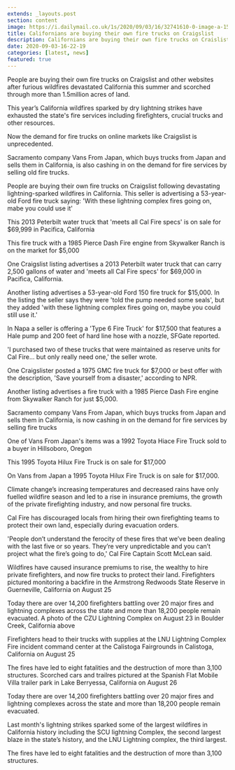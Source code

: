 ```yaml
---
extends: _layouts.post
section: content
image: https://i.dailymail.co.uk/1s/2020/09/03/16/32741610-0-image-a-15_1599146081672.jpg 
title: Californians are buying their own fire trucks on Craigslist 
description: Californians are buying their own fire trucks on Craislist and Vans From Japan ranging from $5,000 to $69,000 to protect themselves from wildfires raging across the state. 
date: 2020-09-03-16-22-19 
categories: [latest, news] 
featured: true 
--- 
```

People are buying their own fire trucks on Craigslist and other websites after furious wildfires devastated California this summer and scorched through more than 1.5million acres of land.

This year’s California wildfires sparked by dry lightning strikes have exhausted the state's fire services including firefighters, crucial trucks and other resources.  

Now the demand for fire trucks on online markets like Craigslist is unprecedented.

Sacramento company Vans From Japan, which buys trucks from Japan and sells them in California, is also cashing in on the demand for fire services by selling old fire trucks. 

People are buying their own fire trucks on Craigslist following devastating lightning-sparked wildfires in California. This seller is advertising a 53-year-old Ford fire truck saying: 'With these lightning complex fires going on, mabe you could use it'

This 2013 Peterbilt water truck that 'meets all Cal Fire specs' is on sale for $69,999 in Pacifica, California

This fire truck with a 1985 Pierce Dash Fire engine from Skywalker Ranch is on the market for $5,000 

One Craigslist listing advertises a 2013 Peterbilt water truck that can carry 2,500 gallons of water and 'meets all Cal Fire specs' for $69,000 in Pacifica, California.

Another listing advertises a 53-year-old Ford 150 fire truck for $15,000. In the listing the seller says they were 'told the pump needed some seals', but they added 'with these lightning complex fires going on, maybe you could still use it.'

In Napa a seller is offering a 'Type 6 Fire Truck' for $17,500 that features a Hale pump and 200 feet of hard line hose with a nozzle, SFGate reported.

'I purchased two of these trucks that were maintained as reserve units for Cal Fire… but only really need one,' the seller wrote.

One Craigslister posted a 1975 GMC fire truck for $7,000 or best offer with the description, 'Save yourself from a disaster,' according to NPR.

Another listing advertises a fire truck with a 1985 Pierce Dash Fire engine from Skywalker Ranch for just $5,000.

Sacramento company Vans From Japan, which buys trucks from Japan and sells them in California, is now cashing in on the demand for fire services by selling fire trucks

One of Vans From Japan's items was a 1992 Toyota Hiace Fire Truck sold to a buyer in Hillsoboro, Oregon

This 1995 Toyota Hilux Fire Truck is on sale for $17,000 

On Vans from Japan a 1995 Toyota Hilux Fire Truck is on sale for $17,000.

Climate change’s increasing temperatures and decreased rains have only fuelled wildfire season and led to a rise in insurance premiums, the growth of the private firefighting industry, and now personal fire trucks. 

Cal Fire has discouraged locals from hiring their own firefighting teams to protect their own land, especially during evacuation orders.  

'People don’t understand the ferocity of these fires that we’ve been dealing with the last five or so years. They’re very unpredictable and you can’t project what the fire’s going to do,' Cal Fire Captain Scott McLean said.

Wildfires have caused insurance premiums to rise, the wealthy to hire private firefighters, and now fire trucks to protect their land. Firefighters pictured monitoring a backfire in the Armstrong Redwoods State Reserve in Guerneville, California on August 25

Today there are over 14,200 firefighters battling over 20 major fires and lightning complexes across the state and more than 18,200 people remain evacuated. A photo of the CZU Lightning Complex on August 23 in Boulder Creek, California above

Firefighters head to their trucks with supplies at the LNU Lightning Complex Fire incident command center at the Calistoga Fairgrounds in Calistoga, California on August 25

The fires have led to eight fatalities and the destruction of more than 3,100 structures. Scorched cars and trailres pictured at the Spanish Flat Mobile Villa trailer park in Lake Berryessa, California on August 26

Today there are over 14,200 firefighters battling over 20 major fires and lightning complexes across the state and more than 18,200 people remain evacuated. 

Last month's lightning strikes sparked some of the largest wildfires in California history including the SCU lightning Complex, the second largest blaze in the state’s history, and the LNU Lightning complex, the third largest.

The fires have led to eight fatalities and the destruction of more than 3,100 structures. 

